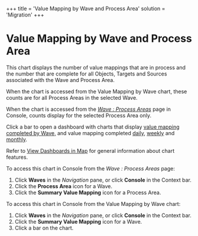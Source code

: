 +++
title = 'Value Mapping by Wave and Process Area'
solution = 'Migration'
+++

# Value Mapping by Wave and Process Area

This chart displays the number of value mappings that are in process and
the number that are complete for all Objects, Targets and Sources
associated with the Wave and Process Area.

When the chart is accessed from the Value Mapping by Wave chart, these
counts are for all Process Areas in the selected Wave.

When the chart is accessed from the
<span style="font-style: italic;">[Wave : Process
Areas](../../Console/Page_Desc/Wave_Process_Areas)</span> page in
Console, counts display for the selected Process Area only.

Click a bar to open a dashboard with charts that display [value mapping
completed by Wave,](Value_Mapping_Completed_By_Wave) and value
mapping completed
[daily](Value_Mapping_Daily_by_Wave_and_Process_Area),
[weekly](Value_Mapping_Weekly_by_Wave_and_Process_Area) and
[monthly](Value_Mapping_Monthly_by_Wave_and_Process_Area).

Refer to [View Dashboards in Map](View_Dashboards_in_Map) for
general information about chart features.

To access this chart in Console from the
<span style="font-style: italic;">Wave : Process Areas</span> page:

1.  Click <span style="font-weight: bold;">Waves</span> in the
    <span style="font-style: italic;">Navigation</span> pane, or click
    <span style="font-weight: bold;">Console</span> in the Context bar.
2.  Click the <span style="font-weight: bold;">Process Area</span> icon
    for a Wave.
3.  Click the <span style="font-weight: bold;">Summary Value
    Mapping</span> icon for a Process Area.

To access this chart in Console from the Value Mapping by Wave chart:

1.  Click <span style="font-weight: bold;">Waves</span> in the
    <span style="font-style: italic;">Navigation</span> pane, or click
    <span style="font-weight: bold;">Console</span> in the Context bar.
2.  Click the <span style="font-weight: bold;">Summary Value
    Mapping</span> icon for a Wave.
3.  Click a bar on the chart.
